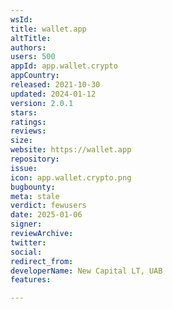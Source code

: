 ```yaml
---
wsId: 
title: wallet.app
altTitle: 
authors: 
users: 500
appId: app.wallet.crypto
appCountry: 
released: 2021-10-30
updated: 2024-01-12
version: 2.0.1
stars: 
ratings: 
reviews: 
size: 
website: https://wallet.app
repository: 
issue: 
icon: app.wallet.crypto.png
bugbounty: 
meta: stale
verdict: fewusers
date: 2025-01-06
signer: 
reviewArchive: 
twitter: 
social: 
redirect_from: 
developerName: New Capital LT, UAB
features: 

---
```


